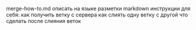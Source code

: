 merge-how-to.md
описать на языке разметки markdown инструкции для себя:
как получить ветку с сервера
как слиять одну ветку с другой
что сделать после слияния веток